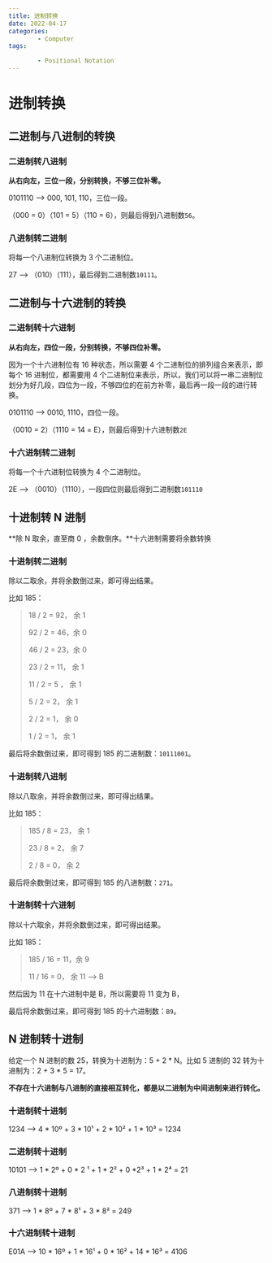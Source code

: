 ```yaml
---
title: 进制转换
date: 2022-04-17
categories:
        - Computer
tags:

        - Positional Notation
---
```


# 进制转换

## 二进制与八进制的转换

### 二进制转八进制

**从右向左，三位一段，分别转换，不够三位补零。**

0101110 —> 000, 101, 110，三位一段。

（000 = 0）（101 = 5）（110 = 6），则最后得到八进制数`56`。

### 八进制转二进制

将每一个八进制位转换为 3 个二进制位。

27 —> （010）（111），最后得到二进制数`10111`。

## 二进制与十六进制的转换

### 二进制转十六进制

**从右向左，四位一段，分别转换，不够四位补零。**

因为一个十六进制位有 16 种状态，所以需要 4 个二进制位的排列组合来表示，即每个 16 进制位，都需要用 4 个二进制位来表示，所以，我们可以将一串二进制位划分为好几段，四位为一段，不够四位的在前方补零，最后再一段一段的进行转换。

0101110 —> 0010, 1110，四位一段。

（0010 = 2）（1110 = 14 = E），则最后得到十六进制数`2E`

### 十六进制转二进制

将每一个十六进制位转换为 4 个二进制位。

2E —> （0010）（1110），一段四位则最后得到二进制数`101110`

## 十进制转 N 进制

**除 N 取余，直至商 0 ，余数倒序。**十六进制需要将余数转换

### 十进制转二进制

除以二取余，并将余数倒过来，即可得出结果。

比如 185：

> 18 / 2 = 92， 余 1
>
> 92 / 2 = 46，余 0
>
> 46 / 2 = 23，余 0
>
> 23 / 2 = 11， 余 1
>
> 11 / 2 = 5 ， 余 1
>
> 5 / 2 = 2， 余 1
>
> 2 / 2 = 1， 余 0
>
> 1 / 2 = 1， 余 1

最后将余数倒过来，即可得到 185 的二进制数：`10111001`。

### 十进制转八进制

除以八取余，并将余数倒过来，即可得出结果。

比如 185：

> 185 / 8 = 23， 余 1
>
> 23 / 8 = 2， 余 7
>
> 2 / 8 = 0， 余 2

最后将余数倒过来，即可得到 185 的八进制数：`271`。

### 十进制转十六进制

除以十六取余，并将余数倒过来，即可得出结果。

比如 185：

> 185 / 16 = 11，余 9
>
> 11 / 16 = 0， 余 11 —> B

然后因为 11 在十六进制中是 B，所以需要将 11 变为 B，

最后将余数倒过来，即可得到 185 的十六进制数：`B9`。

## N 进制转十进制

给定一个 N 进制的数 25，转换为十进制为：5 + 2 \* N。比如 5 进制的 32 转为十进制为：2 + 3 \* 5 = 17。

**不存在十六进制与八进制的直接相互转化，都是以二进制为中间进制来进行转化。**

### 十进制转十进制

1234 —> 4 \* 10º + 3 \* 10¹ + 2 \* 10² + 1 \* 10³ = 1234

### 二进制转十进制

10101 —> 1 \* 2º + 0 \* 2 ¹ + 1 \* 2² + 0 \*2³ + 1 \* 2⁴ = 21

### 八进制转十进制

371 —> 1 \* 8º + 7 \* 8¹ + 3 \* 8² = 249

### 十六进制转十进制

E01A —> 10 \* 16º + 1 \* 16¹ + 0 \* 16² + 14 \* 16³ = 4106

